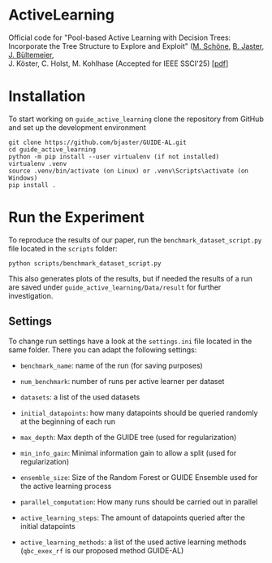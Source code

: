 # ActiveLearning
Official code for "Pool-based Active Learning with Decision Trees: Incorporate the 
Tree Structure to Explore and  Exploit" 
([M. Schöne](https://www.researchgate.net/profile/Marvin-Schoene), 
[B. Jaster](https://www.researchgate.net/profile/Bjarne-Jaster), 
[J. Bültemeier](https://www.researchgate.net/profile/Julian-Bueltemeier-2),  
J. Köster, C. Holst, M. Kohlhase (Accepted for IEEE SSCI'25) \[[pdf]()\]


# Installation
To start working on `guide_active_learning` clone the repository from GitHub and set up
the development environment

```shell
git clone https://github.com/bjaster/GUIDE-AL.git
cd guide_active_learning
python -m pip install --user virtualenv (if not installed)
virtualenv .venv
source .venv/bin/activate (on Linux) or .venv\Scripts\activate (on Windows)
pip install .
```

# Run the Experiment
To reproduce the results of our paper, run the `benchmark_dataset_script.py` file located in the `scripts` folder:
```
python scripts/benchmark_dataset_script.py
```
This also generates plots of the results, but if needed the results of a run are saved under `guide_active_learning/Data/result` for further investigation.

## Settings
To change run settings have a look at the `settings.ini` file located in the same folder.
There you can adapt the following settings:
- `benchmark_name`: name of the run (for saving purposes)

- `num_benchmark`: number of runs per active learner per dataset

- `datasets`: a list of the used datasets

- `initial_datapoints`: how many datapoints should be queried randomly at the beginning of each run

- `max_depth`: Max depth of the GUIDE tree (used for regularization)

- `min_info_gain`: Minimal information gain to allow a split (used for regularization)

- `ensemble_size`: Size of the Random Forest or GUIDE Ensemble used for the active learning process

- `parallel_computation`: How many runs should be carried out in parallel

- `active_learning_steps`: The amount of datapoints queried after the initial datapoints

- `active_learning_methods`: a list of the used active learning methods (`qbc_exex_rf` is our proposed method GUIDE-AL)
